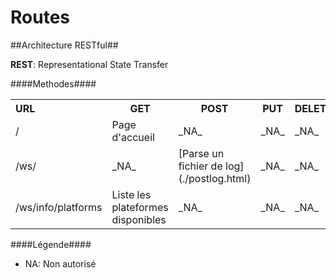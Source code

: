 # Routes #

##Architecture RESTful##

**REST**: Representational State Transfer

####Methodes####
  
<table>
    <tr>
        <th style="text-align:left;width:140px;">URL</th>
        <th> GET </th>
        <th> POST </th>
        <th> PUT </th>
        <th> DELETE </th>
    </tr>
    <tr>
      <td>
        /</td>
      <td>Page d'accueil</td>
      <td>_NA_</td>
      <td>_NA_</td>
      <td>_NA_</td>
    </tr>
    <tr>
      <td>
        /ws/</td>
      <td>_NA_</td>
      <td>[Parse un fichier de log](./postlog.html)</td>
      <td>_NA_</td>
      <td>_NA_</td>
    </tr>
    <tr>
      <td>
        /ws/info/platforms</td>
      <td>Liste les plateformes disponibles</td>
      <td>_NA_</td>
      <td>_NA_</td>
      <td>_NA_</td>
    </tr>
</table>

####Légende####

- NA: Non autorisé